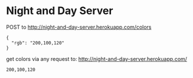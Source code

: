 # Night and Day Server

POST to http://night-and-day-server.herokuapp.com/colors
```
{
  "rgb": "200,100,120"
}
```

get colors via any request to:
http://night-and-day-server.herokuapp.com/
```
200,100,120
```
